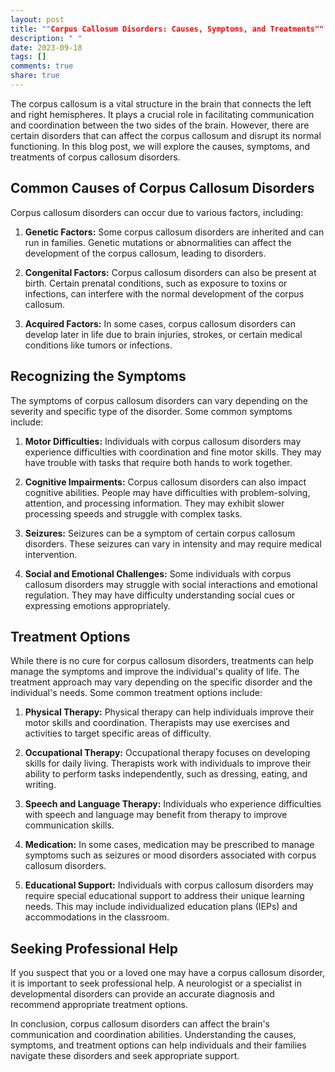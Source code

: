 ```yaml
---
layout: post
title: ""Corpus Callosum Disorders: Causes, Symptoms, and Treatments""
description: " "
date: 2023-09-18
tags: []
comments: true
share: true
---
```


The corpus callosum is a vital structure in the brain that connects the left and right hemispheres. It plays a crucial role in facilitating communication and coordination between the two sides of the brain. However, there are certain disorders that can affect the corpus callosum and disrupt its normal functioning. In this blog post, we will explore the causes, symptoms, and treatments of corpus callosum disorders.

## Common Causes of Corpus Callosum Disorders

Corpus callosum disorders can occur due to various factors, including:

1. **Genetic Factors:** Some corpus callosum disorders are inherited and can run in families. Genetic mutations or abnormalities can affect the development of the corpus callosum, leading to disorders.

2. **Congenital Factors:** Corpus callosum disorders can also be present at birth. Certain prenatal conditions, such as exposure to toxins or infections, can interfere with the normal development of the corpus callosum.

3. **Acquired Factors:** In some cases, corpus callosum disorders can develop later in life due to brain injuries, strokes, or certain medical conditions like tumors or infections.

## Recognizing the Symptoms

The symptoms of corpus callosum disorders can vary depending on the severity and specific type of the disorder. Some common symptoms include:

1. **Motor Difficulties:** Individuals with corpus callosum disorders may experience difficulties with coordination and fine motor skills. They may have trouble with tasks that require both hands to work together.

2. **Cognitive Impairments:** Corpus callosum disorders can also impact cognitive abilities. People may have difficulties with problem-solving, attention, and processing information. They may exhibit slower processing speeds and struggle with complex tasks.

3. **Seizures:** Seizures can be a symptom of certain corpus callosum disorders. These seizures can vary in intensity and may require medical intervention.

4. **Social and Emotional Challenges:** Some individuals with corpus callosum disorders may struggle with social interactions and emotional regulation. They may have difficulty understanding social cues or expressing emotions appropriately.

## Treatment Options

While there is no cure for corpus callosum disorders, treatments can help manage the symptoms and improve the individual's quality of life. The treatment approach may vary depending on the specific disorder and the individual's needs. Some common treatment options include:

1. **Physical Therapy:** Physical therapy can help individuals improve their motor skills and coordination. Therapists may use exercises and activities to target specific areas of difficulty.

2. **Occupational Therapy:** Occupational therapy focuses on developing skills for daily living. Therapists work with individuals to improve their ability to perform tasks independently, such as dressing, eating, and writing.

3. **Speech and Language Therapy:** Individuals who experience difficulties with speech and language may benefit from therapy to improve communication skills.

4. **Medication:** In some cases, medication may be prescribed to manage symptoms such as seizures or mood disorders associated with corpus callosum disorders.

5. **Educational Support:** Individuals with corpus callosum disorders may require special educational support to address their unique learning needs. This may include individualized education plans (IEPs) and accommodations in the classroom.

## Seeking Professional Help

If you suspect that you or a loved one may have a corpus callosum disorder, it is important to seek professional help. A neurologist or a specialist in developmental disorders can provide an accurate diagnosis and recommend appropriate treatment options.

In conclusion, corpus callosum disorders can affect the brain's communication and coordination abilities. Understanding the causes, symptoms, and treatment options can help individuals and their families navigate these disorders and seek appropriate support.